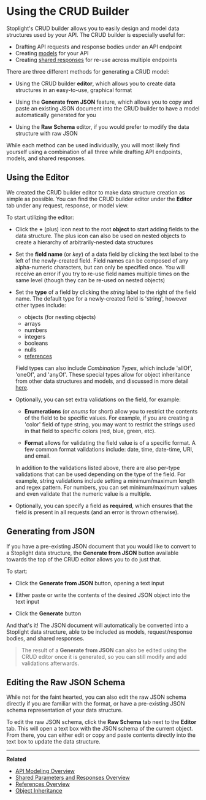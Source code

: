 # Using the CRUD Builder

Stoplight's CRUD builder allows you to easily design and model data structures
used by your API. The CRUD builder is especially useful for:

* Drafting API requests and response bodies under an API endpoint
* Creating [models](/modeling/modeling-with-openapi/api-models) for your API
* Creating [shared responses](/modeling/modeling-with-openapi/shared-parameters-and-responses) for
  re-use across multiple endpoints

There are three different methods for generating a CRUD model:

* Using the CRUD builder **editor**, which allows you to create data structures
  in an easy-to-use, graphical format

* Using the **Generate from JSON** feature, which allows you to copy and paste
  an existing JSON document into the CRUD builder to have a model automatically
  generated for you

* Using the **Raw Schema** editor, if you would prefer to modify the data
  structure with raw JSON

While each method can be used individually, you will most likely find yourself
using a combination of all three while drafting API endpoints, models, and
shared responses.

## Using the Editor

<!-- FIXME: Insert GIF of using the editor, creating objects, setting their type, etc -->

We created the CRUD builder editor to make data structure creation as simple as
possible. You can find the CRUD builder editor under the **Editor** tab under
any request, response, or model view.

To start utilizing the editor:

* Click the **+** (plus) icon next to the root **object** to start adding fields
  to the data structure. The plus icon can also be used on nested objects to
  create a hierarchy of arbitrarily-nested data structures

* Set the **field name** (or _key_) of a data field by clicking the text label
  to the left of the newly-created field. Field names can be composed of any
  alpha-numeric characters, but can only be specified once. You will receive an
  error if you try to re-use field names multiple times on the same level
  (though they can be re-used on nested objects)

* Set the **type** of a field by clicking the _string_ label to the right of
  the field name. The default type for a newly-created field is 'string',
  however other types include:

  * objects (for nesting objects)
  * arrays
  * numbers
  * integers
  * booleans
  * nulls
  * [references](/modeling/json-best-practices/reducing-duplication-with-refs)

  Field types can also include _Combination Types_, which include 'allOf',
  'oneOf', and 'anyOf'. These special types allow for object inheritance from
  other data structures and models, and discussed in more detail
  [here](/modeling/json-best-practices/object-inheritance).

* Optionally, you can set extra validations on the field, for example:

  * **Enumerations** (or _enums_ for short) allow you to restrict the contents
    of the field to be specific values. For example, if you are creating a
    'color' field of type string, you may want to restrict the strings used in
    that field to specific colors (red, blue, green, etc).

  * **Format** allows for validating the field value is of a specific format. A
    few common format validations include: date, time, date-time, URI, and
    email.

  In addition to the validations listed above, there are also per-type
  validations that can be used depending on the type of the field. For example,
  string validations include setting a minimum/maximum length and regex pattern.
  For numbers, you can set minimum/maximum values and even validate that the
  numeric value is a multiple.

* Optionally, you can specify a field as **required**, which ensures that the
  field is present in all requests (and an error is thrown otherwise).

## Generating from JSON

If you have a pre-existing JSON document that you would like to convert to a
Stoplight data structure, the **Generate from JSON** button available towards
the top of the CRUD editor allows you to do just that.

<!-- FIXME: Insert GIF of the generate from json feature -->

To start:

* Click the **Generate from JSON** button, opening a text input

* Either paste or write the contents of the desired JSON object into the text input

* Click the **Generate** button

And that's it! The JSON document will automatically be converted into a
Stoplight data structure, able to be included as models, request/response
bodies, and shared responses.

> The result of a **Generate from JSON** can also be edited using the CRUD
> editor once it is generated, so you can still modify and add validations
> afterwards.

## Editing the Raw JSON Schema

<!-- FIXME: Insert GIF of clicking the 'raw schema' button and editing the json -->

While not for the faint hearted, you can also edit the raw JSON schema directly
if you are familiar with the format, or have a pre-existing JSON schema
representation of your data structure.

To edit the raw JSON schema, click the **Raw Schema** tab next to the **Editor**
tab. This will open a text box with the JSON schema of the current object. From
there, you can either edit or copy and paste contents directly into the text box
to update the data structure.

---

**Related**

* [API Modeling Overview](/modeling/introduction)
* [Shared Parameters and Responses Overview](/modeling/modeling-with-openapi/shared-parameters-and-responses)
* [References Overview](/modeling/json-best-practices/reducing-duplication-with-refs)
* [Object Inheritance](/modeling/json-best-practices/object-inheritance)
